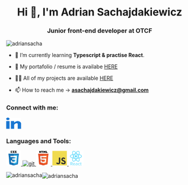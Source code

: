 <h1 align="center">Hi 👋, I'm Adrian Sachajdakiewicz</h1>
<h3 align="center">Junior front-end developer at OTCF</h3>

<p align="left"> <img src="https://komarev.com/ghpvc/?username=adriansacha&label=Profile%20views&color=0e75b6&style=flat" alt="adriansacha" /> </p>

- 🌱 I’m currently learning **Typescript & practise React**.

- 📄 My portafolio / resume is availabe [HERE](https://adriansacha.github.io/personal-homepage/)

- 👨‍💻 All of my projects are available [HERE](https://github.com/adrianSACHA?tab=repositories)

- 📫 How to reach me -> **asachajdakiewicz@gmail.com**

<h3 align="left">Connect with me:</h3>
<p align="left">
<a href="https://linkedin.com/in/adrian-sachajdakiewicz" target="blank"><img align="center" src="https://raw.githubusercontent.com/khanhduy1407/gh-profile-generator/master/src/images/icons/Social/linked-in-alt.svg" alt="adrian-sachajdakiewicz" height="30" width="40" /></a>
</p>

<h3 align="left">Languages and Tools:</h3>
<p align="left"> <a href="https://www.w3schools.com/css/" target="_blank" rel="noreferrer"> <img src="https://raw.githubusercontent.com/devicons/devicon/master/icons/css3/css3-original-wordmark.svg" alt="css3" width="40" height="40"/> </a> <a href="https://git-scm.com/" target="_blank" rel="noreferrer"> <img src="https://www.vectorlogo.zone/logos/git-scm/git-scm-icon.svg" alt="git" width="40" height="40"/> </a> <a href="https://www.w3.org/html/" target="_blank" rel="noreferrer"> <img src="https://raw.githubusercontent.com/devicons/devicon/master/icons/html5/html5-original-wordmark.svg" alt="html5" width="40" height="40"/> </a> <a href="https://developer.mozilla.org/en-US/docs/Web/JavaScript" target="_blank" rel="noreferrer"> <img src="https://raw.githubusercontent.com/devicons/devicon/master/icons/javascript/javascript-original.svg" alt="javascript" width="40" height="40"/> </a> <a href="https://reactjs.org/" target="_blank" rel="noreferrer"> <img src="https://raw.githubusercontent.com/devicons/devicon/master/icons/react/react-original-wordmark.svg" alt="react" width="40" height="40"/> </a> </p>
<p><img align="left" src="https://github-readme-stats.vercel.app/api/top-langs?username=adriansacha&show_icons=true&locale=en&layout=compact" alt="adriansacha" /></p>
<p><img align="center" src="https://github-readme-streak-stats.herokuapp.com/?user=adriansacha&" alt="adriansacha" /></p>
